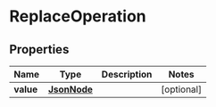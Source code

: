 # ReplaceOperation

## Properties
Name | Type | Description | Notes
------------ | ------------- | ------------- | -------------
**value** | [**JsonNode**](JsonNode.md) |  |  [optional]
